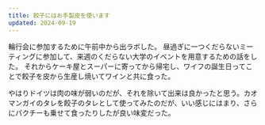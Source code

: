 ```yaml
---
title: 餃子にはお手製皮を使います
updated: 2024-09-19
---
```


輪行会に参加するために午前中から出ラボした。
昼過ぎに一つくだらないミーティングに参加して、来週のくだらない大学のイベントを用意するための話をした。
それからケーキ屋とスーパーに寄ってから帰宅し、ワイフの誕生日ってことで餃子を皮から生産し焼いてワインと共に食った。

やはりドイツは肉の味が弱いのだが、それを除いて出来は良かったと思う。カオマンガイのタレを餃子のタレとして使ってみたのだが、いい感じにはまり、さらにパクチーも乗せて食ったりしたが良い味変だった。
